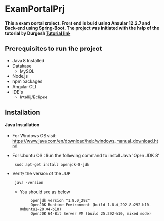 # ExamPortalPrj

#### This a exam portal project. Front end is build using Angular 12.2.7 and Back-end using Spring-Boot. The project was initiated with the help of the tutorial by Durgesh [Tutorial link](https://www.youtube.com/playlist?list=PL0zysOflRCel5kT-AiGyy5oMabnlilkIS) 

## Prerequisites to run the project

  - Java 8 Installed 
  - Database
    - MySQL
  - Node.js
  - npm packages
  - Angular CLI
  - IDE's
    - Intellij/Eclipse

## Installation 

#### Java Installation 

  - For Windows OS visit: https://www.java.com/en/download/help/windows_manual_download.html
  - For Ubuntu OS : Run the following command to install Java 'Open JDK 8'
 
    ```console
     sudo apt-get install openjdk-8-jdk
    ```
  - Verify the version of the JDK
    ```console
     java -version
     ```
    - You should see as below
       ```console
            openjdk version "1.8.0_292"
            OpenJDK Runtime Environment (build 1.8.0_292-8u292-b10-0ubuntu1~20.04-b10)
            OpenJDK 64-Bit Server VM (build 25.292-b10, mixed mode)
       ```
  
